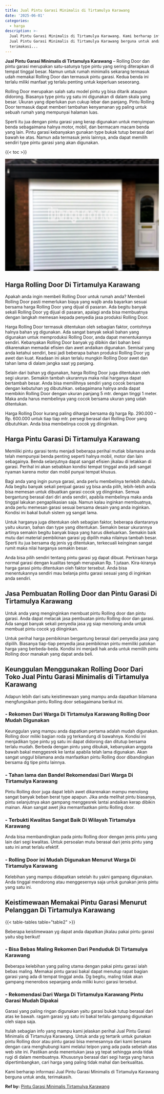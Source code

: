 ```yaml
---
title: Jual Pintu Garasi Minimalis di Tirtamulya Karawang
date: '2025-06-01'
categories:
  - harga
description: >-
  Jual Pintu Garasi Minimalis di Tirtamulya Karawang. Kami berharap informasi
  Jual Pintu Garasi Minimalis di Tirtamulya Karawang berguna untuk anda,
  terimakasi...
---
```


**Jual Pintu Garasi Minimalis di Tirtamulya Karawang** – Rolling Door dan pintu garasi merupakan satu-satunya type pintu yang sering diterapkan di tempat tinggal besar. Namun untuk rumah minimalis sekarang termasuk udah memakai Rolling Door dan termasuk pintu garasi. Kedua benda ini terlalu miliki manfaat yg terlalu penting untuk keperluan seseorang.

Rolling Door merupakan salah satu model pintu yg bisa ditarik ataupun didorong. Biasanya type pintu yg satu ini digunakan di dalam skala yang besar. Ukuran yang diperlukan pun cukup lebar dan panjang. Pintu Rolling Door termasuk dapat memberi tambahan kenyamanan yg paling untuk sebuah rumah yang mempunyai halaman luas.

Sperti itu jua dengan pintu garasi yang kerap digunakan untuk menyimpan benda sebagaimana halnya motor, mobil, dan bermacam macam benda yang lain. Pintu garasi kebanyakan gunakan type bukak tutup berasal dari bawah ke atas. Namun ada termasuk jenis lainnya, anda dapat memilih sendiri type pintu garasi yang akan digunakan.

{{< toc >}}

![Jual Pintu Garasi Minimalis di Tirtamulya Karawang](/images/pintu-garasi-69.png)

## Harga Rolling Door Di Tirtamulya Karawang

Apakah anda ingin membeli Rolling Door untuk rumah anda? Membeli Rolling Door pasti memerlukan biaya yang wajib anda bayarkan sesuai bersama harga Rolling Door yang dijual di pasaran. Ada begitu banyak sekali Rolling Door yg dijual di pasaran, apalagi anda bisa membuatnya dengan langkah memesan kepada penyedia jasa produksi Rolling Door.

Harga Rolling Door termasuk ditentukan oleh sebagian faktor, contohnya halnya bahan yg digunakan. Ada sangat banyak sekali bahan yang digunakan untuk memproduksi Rolling Door, anda dapat menentukannya sendiri. Kebanyakan Rolling Door banyak yg dibikin dari bahan besi dikarenakan memadai efisien dan awet andaikan digunakan. Semisal yang anda ketahui sendiri, besi jadi beberapa bahan produksi Rolling Door yg awet dan kuat. Keadaan ini akan terlalu mungkin Rolling Door awet dan tahan lama di dalam jangka saat yg panjang.

Selain dari bahan yg digunakan, harga Rolling Door juga ditentukan oleh segi ukuran. Semakin tambah ukurannya maka nilai harganya dapat bertambah besar. Anda bisa memilihnya sendiri yang cocok bersama dengan kebutuhan yg dibutuhkan. sebagaimana halnya anda dapat membikin Rolling Door dengan ukuran panjang 5 mtr. dengan tinggi 1 meter. Maka anda harus membelinya yang cocok bersama ukuran yang udah ditentukan.

Harga Rolling Door kurang paling dihargai bersama dg harga Rp. 290.000 – Rp. 600.000 untuk tiap tiap mtr. persegi berasal dari Rolling Door yang dibutuhkan. Anda bisa membelinya cocok yg diinginkan.

## Harga Pintu Garasi Di Tirtamulya Karawang

Memiliki pintu garasi tentu menjadi beberapa perihal mutlak bilamana anda telah mempunyai benda penting seperti halnya mobil, motor dan lain sebagainya. Benda selanjutnya dapat sangat efisien jikalau di letakkan di garasi. Perihal ini akan sebabkan kondisi tempat tinggal anda jadi sangat nyaman karena motor dan mobil punyai tempat khusus.

Bagi anda yang ingin punya garasi, anda perlu membelinya terlebih dahulu. Ada begitu banyak sekali penjual garasi yg bisa anda pilih, lebih-lebih anda bisa memesan untuk dibuatkan garasi cocok yg diinginkan. Semua bergantung berasal dari diri anda sendiri, apabila membelinya maka anda tinggal lakukan pengaplikasian saja. Namun kalau inginkan membuatnya, anda perlu memesan garasi sesuai bersama desain yang anda inginkan. Kondisi ini bakal butuh sistem yg sangat lama.

Untuk harganya juga ditentukan oleh sebagian faktor, beberapa diantaranya yaitu ukuran, bahan dan type yang ditentukan. Semakin besar ukurannya artinya semakin begitu banyak biaya yang harus dikeluarkan. Semakin baik mutu dari material pembikinan garasi yg dipilih maka nilainya tambah besar. Sperti itu jua bersama dg jenis yg ditentukan, terkecuali keinginan sangat rumit maka nilai harganya semakin besar.

Anda bisa pilih sendiri tentang pintu garasi yg dapat dibuat. Perkiraan harga normal garasi dengan kualitas tengah merupakan Rp. 1 jutaan. Kira-kiranya harga garasi pintu ditentukan oleh faktor tersebut. Anda bisa menentukannya sendiri mau belanja pintu garasi sesuai yang di inginkan anda sendiri.

## Jasa Pembuatan Rolling Door dan Pintu Garasi Di Tirtamulya Karawang

Untuk anda yang menginginkan membuat pintu Rolling door dan pintu garasi. Anda dapat melacak jasa pembuatan pintu Rolling door dan garasi. Ada sangat banyak sekali penyedia jasa yg siap menolong anda untuk membuat pintu cocok yg diinginkan.

Untuk perihal harga pembikinan bergantung berasal dari penyedia jasa yang dipilih. Biasanya tiap-tiap penyedia jasa pembikinan pintu memiliki patokan harga yang berbeda-beda. Kondisi ini menjadi hak anda untuk memilih pintu Rolling door manakah yang dapat anda beli.

## Keunggulan Menggunakan Rolling Door Dari Toko Jual Pintu Garasi Minimalis di Tirtamulya Karawang

Adapun lebih dari satu keistimewaan yang mampu anda dapatkan bilamana mengfungsikan pintu Rolling door sebagaimana berikut ini.

### \- Rekomen Dari Warga Di Tirtamulya Karawang Rolling Door Mudah Digunakan

Keunggulan yang mampu anda dapatkan pertama adalah mudah digunakan. Rolling door miliki bagian roda yg terkandung di bawahnya. Kondisi ini menjadikan type pintu yg satu ini dapat didorong dan ditutup bersama terlalu mudah. Berbeda dengan pintu yang dibukak, kebanyakan anggota bawah bakal menggesrek ke lantai apabila telah lama digunakan. Akan sangat unggul bilamana anda manfaatkan pintu Rolling door dibandingkan bersama dg tipe pintu lainnya.

### \- Tahan lama dan Bandel Rekomendasi Dari Warga Di Tirtamulya Karawang

Pintu Rolling door juga dapat lebih awet dikarenakan mampu menolong sangat banyak beban berat type apapun. Jika anda melihat pintu biasanya, pintu selanjutnya akan gampang menggesrek lantai andaikan kerap dibikin mainan. Akan sangat awet jika memanfaatkan pintu Rolling door.

### \- Terbukti Kwalitas Sangat Baik Di Wilayah Tirtamulya Karawang

Anda bisa membandingkan pada pintu Rolling door dengan jenis pintu yang lain dari segi kwalitas. Untuk persoalan mutu berasal dari jenis pintu yang satu ini amat terlalu efektif.

### \- Rolling Door ini Mudah Digunakan Menurut Warga Di Tirtamulya Karawang

Kelebihan yang mampu didapatkan setelah itu yakni gampang digunakan. Anda tinggal mendorong atau menggesernya saja untuk gunakan jenis pintu yang satu ini.

## Keistimewaan Memakai Pintu Garasi Menurut Pelanggan Di Tirtamulya Karawang

{{< table-tables table="table2" >}}

Beberapa keistimewaan yg dapat anda dapatkan jikalau pakai pintu garasi yaitu sbg berikut!

### \- Bisa Bebas Maling Rekomen Dari Penduduk Di Tirtamulya Karawang

Beberapa kelebihan yang paling utama dengan pakai pintu garasi ialah bebas maling. Memakai pintu garasi bakal dapat menutup rapat bagian garasi yang ada di tempat tinggal anda. Dg begitu, maling tidak akan gampang menerobos sepanjang anda miliki kunci garasi tersebut.

### \- Rekomendasi Dari Warga Di Tirtamulya Karawang Pintu Garasi Mudah Dipakai

Garasi yang paling ringan digunakan yaitu garasi bukak tutup berasal dari atas ke bawah. ragam garasi yg satu ini bakal terlalu gampang digunakan oleh siapa saja.

Itulah sebagian info yang mampu kami jelaskan perihal Jual Pintu Garasi Minimalis di Tirtamulya Karawang. Untuk anda yg tertarik untuk gunakan pintu Rolling door atau pintu garasi bisa memesannya dari kami bersama dengan cara menghubungi kami melalui telpon yang ada pada sebelah atas web site ini. Pastikan anda menentukan jasa yg tepat sehingga anda tidak rugi di dalam membuatnya. Khususnya berasal dari segi harga yang harus dipertimbangkan, cari harga yang paling tidak mahal dan berkualitas.

Kami berharap informasi Jual Pintu Garasi Minimalis di Tirtamulya Karawang berguna untuk anda, terimakasih.

**Ref by:** [Pintu Garasi Minimalis Tirtamulya Karawang](https://id.wikipedia.org/wiki/Pintu)
